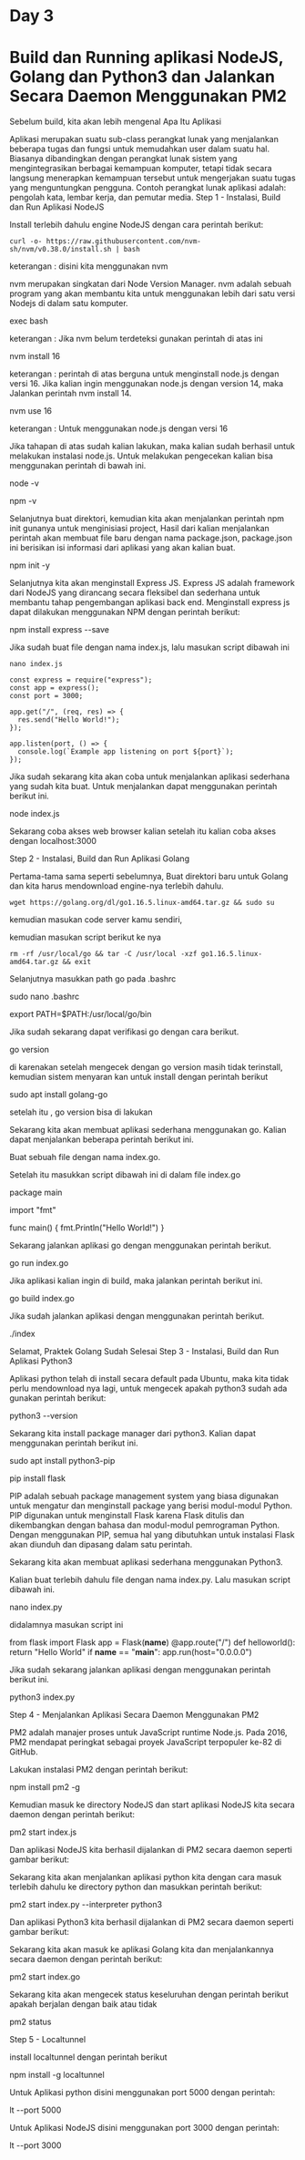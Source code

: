 # Day 3
# Build dan Running aplikasi NodeJS, Golang dan Python3 dan Jalankan Secara Daemon Menggunakan PM2

Sebelum build, kita akan lebih mengenal Apa Itu Aplikasi

Aplikasi merupakan suatu sub-class perangkat lunak yang menjalankan beberapa tugas dan fungsi untuk memudahkan user dalam suatu hal. Biasanya dibandingkan dengan perangkat lunak sistem yang mengintegrasikan berbagai kemampuan komputer, tetapi tidak secara langsung menerapkan kemampuan tersebut untuk mengerjakan suatu tugas yang menguntungkan pengguna. Contoh perangkat lunak aplikasi adalah: pengolah kata, lembar kerja, dan pemutar media.
Step 1 - Instalasi, Build dan Run Aplikasi NodeJS

Install terlebih dahulu engine NodeJS dengan cara perintah berikut:
```
curl -o- https://raw.githubusercontent.com/nvm-sh/nvm/v0.38.0/install.sh | bash
```

keterangan : disini kita menggunakan nvm

nvm merupakan singkatan dari Node Version Manager. nvm adalah sebuah program yang akan membantu kita untuk menggunakan lebih dari satu versi Nodejs di dalam satu komputer.

exec bash

keterangan : Jika nvm belum terdeteksi gunakan perintah di atas ini

nvm install 16

keterangan : perintah di atas berguna untuk menginstall node.js dengan versi 16. Jika kalian ingin menggunakan node.js dengan version 14, maka Jalankan perintah nvm install 14.

nvm use 16  

keterangan : Untuk menggunakan node.js dengan versi 16

Jika tahapan di atas sudah kalian lakukan, maka kalian sudah berhasil untuk melakukan instalasi node.js. Untuk melakukan pengecekan kalian bisa menggunakan perintah di bawah ini.

node -v

npm -v

Selanjutnya buat direktori, kemudian kita akan menjalankan perintah npm init gunanya untuk menginisiasi project, Hasil dari kalian menjalankan perintah akan membuat file baru dengan nama package.json, package.json ini berisikan isi informasi dari aplikasi yang akan kalian buat.

npm init -y

Selanjutnya kita akan menginstall Express JS. Express JS adalah framework dari NodeJS yang dirancang secara fleksibel dan sederhana untuk membantu tahap pengembangan aplikasi back end. Menginstall express js dapat dilakukan menggunakan NPM dengan perintah berikut:

npm install express --save

Jika sudah buat file dengan nama index.js, lalu masukan script dibawah ini
```
nano index.js

const express = require("express");
const app = express();
const port = 3000;

app.get("/", (req, res) => {
  res.send("Hello World!");
});

app.listen(port, () => {
  console.log(`Example app listening on port ${port}`);
});
```

Jika sudah sekarang kita akan coba untuk menjalankan aplikasi sederhana yang sudah kita buat. Untuk menjalankan dapat menggunakan perintah berikut ini.

node index.js


Sekarang coba akses web browser kalian setelah itu kalian coba akses dengan localhost:3000

Step 2 - Instalasi, Build dan Run Aplikasi Golang

Pertama-tama sama seperti sebelumnya, Buat direktori baru untuk Golang dan kita harus mendownload engine-nya terlebih dahulu.
```
wget https://golang.org/dl/go1.16.5.linux-amd64.tar.gz && sudo su
```
kemudian masukan code server kamu sendiri,

kemudian masukan script berikut ke nya
```
rm -rf /usr/local/go && tar -C /usr/local -xzf go1.16.5.linux-amd64.tar.gz && exit
```

Selanjutnya masukkan path go pada .bashrc

sudo nano .bashrc

export PATH=$PATH:/usr/local/go/bin

Jika sudah sekarang dapat verifikasi go dengan cara berikut.

go version

di karenakan setelah mengecek dengan go version masih tidak terinstall, kemudian sistem menyaran kan untuk install dengan perintah berikut

sudo apt install golang-go

setelah itu , go version bisa di lakukan

Sekarang kita akan membuat aplikasi sederhana menggunakan go. Kalian dapat menjalankan beberapa perintah berikut ini.

Buat sebuah file dengan nama index.go.

Setelah itu masukkan script dibawah ini di dalam file index.go

package main

import "fmt"

func main() {
    fmt.Println("Hello World!")
}

Sekarang jalankan aplikasi go dengan menggunakan perintah berikut.

go run index.go

Jika aplikasi kalian ingin di build, maka jalankan perintah berikut ini.

go build index.go


Jika sudah jalankan aplikasi dengan menggunakan perintah berikut.

./index

Selamat, Praktek Golang Sudah Selesai
Step 3 - Instalasi, Build dan Run Aplikasi Python3

Aplikasi python telah di install secara default pada Ubuntu, maka kita tidak perlu mendownload nya lagi, untuk mengecek apakah python3 sudah ada gunakan perintah berikut:

python3 --version

Sekarang kita install package manager dari python3. Kalian dapat menggunakan perintah berikut ini.

sudo apt install python3-pip

pip install flask

PIP adalah sebuah package management system yang biasa digunakan untuk mengatur dan menginstall package yang berisi modul-modul Python. PIP digunakan untuk menginstall Flask karena Flask ditulis dan dikembangkan dengan bahasa dan modul-modul pemrograman Python. Dengan menggunakan PIP, semua hal yang dibutuhkan untuk instalasi Flask akan diunduh dan dipasang dalam satu perintah.

Sekarang kita akan membuat aplikasi sederhana menggunakan Python3.

Kalian buat terlebih dahulu file dengan nama index.py. Lalu masukan script dibawah ini.

nano index.py

didalamnya masukan script ini

from flask import Flask
app = Flask(__name__)
@app.route("/")
def helloworld():
    return "Hello World"
if __name__ == "__main__":
    app.run(host="0.0.0.0") 

Jika sudah sekarang jalankan aplikasi dengan menggunakan perintah berikut ini.

python3 index.py


Step 4 - Menjalankan Aplikasi Secara Daemon Menggunakan PM2

PM2 adalah manajer proses untuk JavaScript runtime Node.js. Pada 2016, PM2 mendapat peringkat sebagai proyek JavaScript terpopuler ke-82 di GitHub.

Lakukan instalasi PM2 dengan perintah berikut:

npm install pm2 -g


Kemudian masuk ke directory NodeJS dan start aplikasi NodeJS kita secara daemon dengan perintah berikut:

pm2 start index.js

Dan aplikasi NodeJS kita berhasil dijalankan di PM2 secara daemon seperti gambar berikut:

Sekarang kita akan menjalankan aplikasi python kita dengan cara masuk terlebih dahulu ke directory python dan masukkan perintah berikut:

pm2 start index.py --interpreter python3

Dan aplikasi Python3 kita berhasil dijalankan di PM2 secara daemon seperti gambar berikut:


Sekarang kita akan masuk ke aplikasi Golang kita dan menjalankannya secara daemon dengan perintah berikut:

pm2 start index.go



Sekarang kita akan mengecek status keseluruhan dengan perintah berikut apakah berjalan dengan baik atau tidak

pm2 status


Step 5 - Localtunnel

install localtunnel dengan perintah berikut

npm install -g localtunnel 

Untuk Aplikasi python disini menggunakan port 5000 dengan perintah:

lt --port 5000

Untuk Aplikasi NodeJS disini menggunakan port 3000 dengan perintah:

lt --port 3000

